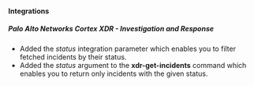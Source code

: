 #### Integrations
##### Palo Alto Networks Cortex XDR - Investigation and Response
- Added the *status* integration parameter which enables you to filter fetched incidents by their status.
- Added the *status* argument to the **xdr-get-incidents** command which enables you to return only incidents with the given status.
